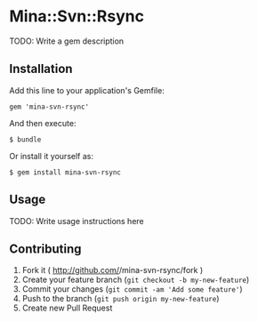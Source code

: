 # Mina::Svn::Rsync

TODO: Write a gem description

## Installation

Add this line to your application's Gemfile:

    gem 'mina-svn-rsync'

And then execute:

    $ bundle

Or install it yourself as:

    $ gem install mina-svn-rsync

## Usage

TODO: Write usage instructions here

## Contributing

1. Fork it ( http://github.com/<my-github-username>/mina-svn-rsync/fork )
2. Create your feature branch (`git checkout -b my-new-feature`)
3. Commit your changes (`git commit -am 'Add some feature'`)
4. Push to the branch (`git push origin my-new-feature`)
5. Create new Pull Request

